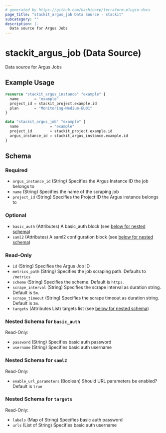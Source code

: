 ```yaml
---
# generated by https://github.com/hashicorp/terraform-plugin-docs
page_title: "stackit_argus_job Data Source - stackit"
subcategory: ""
description: |-
  Data source for Argus Jobs
---
```


# stackit_argus_job (Data Source)

Data source for Argus Jobs

## Example Usage

```terraform
resource "stackit_argus_instance" "example" {
  name       = "example"
  project_id = stackit_project.example.id
  plan       = "Monitoring-Medium-EU01"
}

data "stackit_argus_job" "example" {
  name              = "example"
  project_id        = stackit_project.example.id
  argus_instance_id = stackit_argus_instance.example.id
}
```

<!-- schema generated by tfplugindocs -->
## Schema

### Required

- `argus_instance_id` (String) Specifies the Argus Instance ID the job belongs to
- `name` (String) Specifies the name of the scraping job
- `project_id` (String) Specifies the Project ID the Argus instance belongs to

### Optional

- `basic_auth` (Attributes) A basic_auth block (see [below for nested schema](#nestedatt--basic_auth))
- `saml2` (Attributes) A saml2 configuration block (see [below for nested schema](#nestedatt--saml2))

### Read-Only

- `id` (String) Specifies the Argus Job ID
- `metrics_path` (String) Specifies the job scraping path. Defaults to `/metrics`
- `scheme` (String) Specifies the scheme. Default is `https`.
- `scrape_interval` (String) Specifies the scrape interval as duration string. Default is `5m`.
- `scrape_timeout` (String) Specifies the scrape timeout as duration string. Default is `2m`.
- `targets` (Attributes List) targets list (see [below for nested schema](#nestedatt--targets))

<a id="nestedatt--basic_auth"></a>
### Nested Schema for `basic_auth`

Read-Only:

- `password` (String) Specifies basic auth password
- `username` (String) Specifies basic auth username


<a id="nestedatt--saml2"></a>
### Nested Schema for `saml2`

Read-Only:

- `enable_url_parameters` (Boolean) Should URL parameters be enabled? Default is `true`


<a id="nestedatt--targets"></a>
### Nested Schema for `targets`

Read-Only:

- `labels` (Map of String) Specifies basic auth password
- `urls` (List of String) Specifies basic auth username


